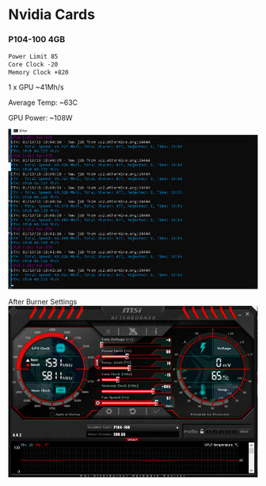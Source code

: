 # Nvidia Cards

### P104-100 4GB

``` shell
Power Limit 85
Core Clock -20
Memory Clock +820
```

1 x GPU ~41Mh/s

Average Temp: ~63C

GPU Power: ~108W

![Ether](https://github.com/cfoo/mining/raw/master/Nvidia/p104_ether.png "Ether")

After Burner Settings
![Afterburner](https://github.com/cfoo/mining/raw/master/Nvidia/p104_afterburner.png "Afterburner")
